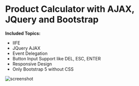 # Product Calculator with AJAX, JQuery and Bootstrap
**Included Topics:**
* IIFE
* JQuery AJAX
* Event Delegation
* Button Input Support like DEL, ESC, ENTER
* Responsive Design
* Only Bootstrap 5 without CSS

![screenshot](https://i.hizliresim.com/tw6yusq.png)
